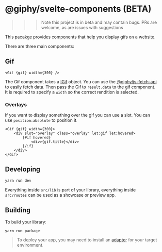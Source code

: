 # @giphy/svelte-components (BETA)

> > > Note this project is in beta and may contain bugs. PRs are welcome, as are issues with suggestions

This pacakge provides components that help you display gifs on a website.

There are three main components:

## Gif

```svelte
<Gif {gif} width={300} />
```

The Gif component takes a [IGif](../types/src/gif.ts) object. You can use the [@giphy/js-fetch-api](../fetch-api/) to easily fetch data. Then pass the Gif to `result.data` to the gif component.
It is required to specify a `width` so the correct rendition is selected.

### Overlays

If you want to display something over the gif you can use a slot. You can use `position:absolute` to position it.

```svelte
<Gif {gif} width={300}>
    <div slot="overlay" class="overlay" let:gif let:hovered>
        {#if hovered}
            <div>{gif.title}</div>
        {/if}
    </div>
</Gif>
```

## Developing

```bash
yarn run dev
```

Everything inside `src/lib` is part of your library, everything inside `src/routes` can be used as a showcase or preview app.

## Building

To build your library:

```bash
yarn run package
```

> To deploy your app, you may need to install an [adapter](https://kit.svelte.dev/docs/adapters) for your target environment.
